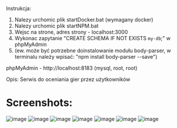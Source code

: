 Instrukcja:
1. Nalezy urchomic plik startDocker.bat (wymagany docker)
2. Nalezy urchomic plik startNPM.bat
3. Wejsc na strone, adres strony - localhost:3000
4. Wykonac zapytanie "CREATE SCHEMA IF NOT EXISTS `my-db`;" w phpMyAdmin
5. (ew. może być potrzebne doinstalowanie modułu body-parser, w terminalu należy wpisać: "npm install body-parser --save")

phpMyAdmin - http://localhost:8183 (mysql, root, root)

Opis:
Serwis do oceniania gier przez użytkowników


# Screenshots:
![image](https://cdn.discordapp.com/attachments/798693819138703381/1021432910991085609/unknown.png)
![image](https://cdn.discordapp.com/attachments/798693819138703381/1021432937398407308/unknown.png)
![image](https://cdn.discordapp.com/attachments/798693819138703381/1021432963977719848/unknown.png)
![image](https://cdn.discordapp.com/attachments/798693819138703381/1021432963977719848/unknown.png)
![image](https://cdn.discordapp.com/attachments/798693819138703381/1021433117782847578/unknown.png)
![image](https://cdn.discordapp.com/attachments/798693819138703381/1021433230513156227/unknown.png)
![image](https://cdn.discordapp.com/attachments/798693819138703381/1021433564144865290/unknown.png)
